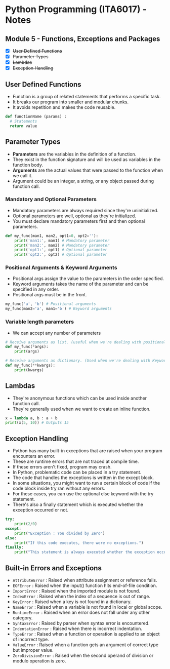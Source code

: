 # Python Programming (ITA6017) - Notes

## Module 5 - Functions, Exceptions and Packages

- [x] ~~User Defined Functions~~
- [x] ~~Parameter Types~~
- [x] ~~Lambdas~~
- [x] ~~Exception Handling~~

## User Defined Functions

- Function is a group of related statements that performs a specific task.
- It breaks our program into smaller and modular chunks.
- It avoids repetition and makes the code reusable.

```py
def functionName (params) :
  # Statements
  return value
```

## Parameter Types

- **Parameters** are the variables in the definition of a function.
- They exist in the function signature and will be used as variables in the function body.
- **Arguments** are the actual values that were passed to the function when we call it.
- Argument could be an integer, a string, or any object passed during function call.

### Mandatory and Optional Parameters

- Mandatory parameters are always required since they're uninitialized.
- Optional parameters are well, optional as they're initialized.
- You must declare mandatory parameters first and then optional parameters.

```py
def my_func(man1, man2, opt1=0, opt2=''):
    print('man1:', man1) # Mandatory parameter
    print('man2:', man2) # Mandatory parameter
    print('opt1:', opt1) # Optional parameter
    print('opt2:', opt2) # Optional parameter
```

### Positional Arguments & Keyword Arguments

- Positional args assign the value to the parameters in the order specified.
- Keyword arguments takes the name of the parameter and can be specified in any order.
- Positional args must be in the front.

```py
my_func('a', 'b') # Positional arguments
my_func(man2='a', man1='b') # Keyword arguments
```

### Variable length parameters

- We can accept any number of parameters

```py
# Receive arguments as list. (useful when we're dealing with positional arguments)
def my_func(*args):
    print(args)

# Receive arguments as dictionary. (Used when we're dealing with Keyword arguments')
def my_func(**kwargs):
    print(kwargs)
```

## Lambdas

- They're anonymous functions which can be used inside another function call.
- They're generally used when we want to create an inline function.

```py
x = lambda a, b : a + b
print(x(5, 10)) # Outputs 15
```

## Exception Handling

- Python has many built-in exceptions that are raised when your program encounters an error.
- These are runtime errors that are not traced at compile time.
- If these errors aren't fixed, program may crash.
- In Python, problematic code can be placed in a try statement.
- The code that handles the exceptions is written in the except block.
- In some situations, you might want to run a certain block of code if the code block inside try ran without any errors.
- For these cases, you can use the optional else keyword with the try statement.
- There's also a finally statement which is executed whether the exception occurred or not.

```py
try:
    print(2/0)
except:
    print("Exception : You divided by Zero")
else:
    print("If this code executes, there were no exceptions.")
finally:
    print("This statement is always executed whether the exception occurred or not.")
```

## Built-in Errors and Exceptions

- `AttributeError` : 	Raised when attribute assignment or reference fails.
- `EOFError` : 	Raised when the input() function hits end-of-file condition.
- `ImportError` : 	Raised when the imported module is not found.
- `IndexError` : 	Raised when the index of a sequence is out of range.
- `KeyError` : 	Raised when a key is not found in a dictionary.
- `NameError` : 	Raised when a variable is not found in local or global scope.
- `RuntimeError` : 	Raised when an error does not fall under any other category.
- `SyntaxError` : 	Raised by parser when syntax error is encountered.
- `IndentationError` : 	Raised when there is incorrect indentation.
- `TypeError` : 	Raised when a function or operation is applied to an object of incorrect type.
- `ValueError` : 	Raised when a function gets an argument of correct type but improper value.
- `ZeroDivisionError` : 	Raised when the second operand of division or modulo operation is zero.
